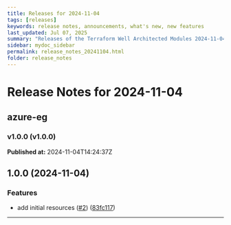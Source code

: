 ```yaml
---
title: Releases for 2024-11-04
tags: [releases]
keywords: release notes, announcements, what's new, new features
last_updated: Jul 07, 2025
summary: "Releases of the Terraform Well Architected Modules 2024-11-04"
sidebar: mydoc_sidebar
permalink: release_notes_20241104.html
folder: release_notes
---
```


# Release Notes for 2024-11-04

## azure-eg
### v1.0.0 (v1.0.0)
**Published at:** 2024-11-04T14:24:37Z

## 1.0.0 (2024-11-04)


### Features

* add initial resources ([#2](https://github.com/CloudNationHQ/terraform-azure-eg/issues/2)) ([83fc117](https://github.com/CloudNationHQ/terraform-azure-eg/commit/83fc117123050591436b8ee5831427a5978079e8))

---

